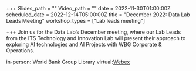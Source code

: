 +++
Slides_path = ""
Video_path = ""
date = 2022-11-30T01:00:00Z
scheduled_date = 2022-12-14T05:00:00Z
title = "December 2022: Data Lab Leads Meeting"
workshop_types = ["Lab leads meeting"]

+++
Join us for the Data Lab’s December meeting, where our Lab Leads from the ITS Technology and Innovation Lab will present their approach to exploring AI technologies and AI Projects with WBG Corporate & Operations.

in-person: World Bank Group Library
virtual:[Webex](https://worldbankgroup.webex.com/worldbankgroup/j.php?MTID=mac3951adbcdeac9be874ae93e822f506)
